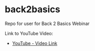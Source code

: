 # back2basics
Repo for user for Back 2 Basics Webinar



Link to YouTube Video:
* [YouTube - Video Link](https://youtu.be/HuItHAEFBj0)
